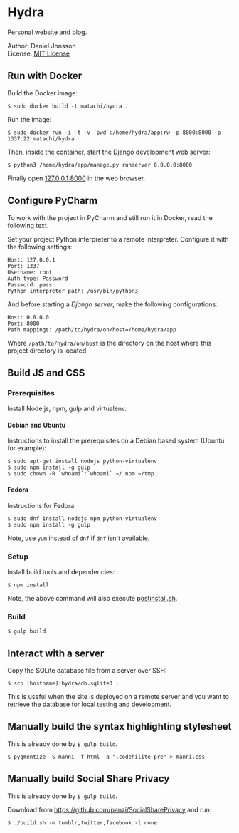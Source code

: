 # Hydra

Personal website and blog.

Author: Daniel Jonsson  
License: [MIT License](LICENSE)

## Run with Docker

Build the Docker image:

    $ sudo docker build -t matachi/hydra .

Run the image:

    $ sudo docker run -i -t -v `pwd`:/home/hydra/app:rw -p 8000:8000 -p 1337:22 matachi/hydra

Then, inside the container, start the Django development web server:

    $ python3 /home/hydra/app/manage.py runserver 0.0.0.0:8000

Finally open [127.0.0.1:8000](http://127.0.0.1:8000) in the web browser.

## Configure PyCharm

To work with the project in PyCharm and still run it in Docker, read the
following text.

Set your project Python interpreter to a remote interpreter. Configure it with
the following settings:

    Host: 127.0.0.1
    Port: 1337
    Username: root
    Auth type: Password
    Password: pass
    Python interpreter path: /usr/bin/python3

And before starting a *Django server*, make the following configurations:

    Host: 0.0.0.0
    Port: 8000
    Path mappings: /path/to/hydra/on/host=/home/hydra/app

Where `/path/to/hydra/on/host` is the directory on the host where this project
directory is located.

## Build JS and CSS

### Prerequisites

Install Node.js, npm, gulp and virtualenv.

#### Debian and Ubuntu

Instructions to install the prerequisites on a Debian based system (Ubuntu for
example):

    $ sudo apt-get install nodejs python-virtualenv
    $ sudo npm install -g gulp
    $ sudo chown -R `whoami`:`whoami` ~/.npm ~/tmp

#### Fedora

Instructions for Fedora:

    $ sudo dnf install nodejs npm python-virtualenv
    $ sudo npm install -g gulp

Note, use `yum` instead of `dnf` if `dnf` isn't available.

### Setup

Install build tools and dependencies:

    $ npm install

Note, the above command will also execute [postinstall.sh](postinstall.sh).

### Build

    $ gulp build

## Interact with a server

Copy the SQLite database file from a server over SSH:

    $ scp [hostname]:hydra/db.sqlite3 .

This is useful when the site is deployed on a remote server and you want to
retrieve the database for local testing and development.

## Manually build the syntax highlighting stylesheet

This is already done by `$ gulp build`.

    $ pygmentize -S manni -f html -a ".codehilite pre" > manni.css

## Manually build Social Share Privacy

This is already done by `$ gulp build`.

Download from <https://github.com/panzi/SocialSharePrivacy> and run:

    $ ./build.sh -m tumblr,twitter,facebook -l none
